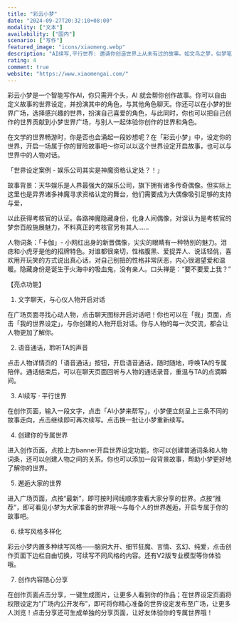 ```yaml
---
title: "彩云小梦"
date: "2024-09-27T20:32:10+08:00"
modality: ["文本"]
availability: ["国内"]
scenario: ["写作"]
featured_image: "icons/xiaomeng.webp"
description: "AI续写,平行世界: 邀请你创造世界上从未有过的故事。如文鸟之梦，似梦笔生花。"
rating: 4
comment: true
website: "https://www.xiaomengai.com/"
---
```


彩云小梦是一个智能写作AI，你只需开个头，AI 就会帮你创作故事。你可以自由定义故事的世界设定，并扮演其中的角色，与其他角色聊天。你还可以在小梦的世界广场，选择感兴趣的世界，扮演自己喜爱的角色，与此同时，你也可以把自己创作的世界贡献到小梦世界广场，与别人一起体验你创作的世界和角色。

在文学的世界畅游时，你是否也会涌起一段妙想呢？在「彩云小梦」中，设定你的世界，开启一场属于你的冒险故事吧～你可以以这个世界设定开启故事，也可以与世界中的人物对话。

「世界设定案例 - 娱乐公司其实是神魔资格认定处？！」

故事背景：天华娱乐是人界最强大的娱乐公司，旗下拥有诸多传奇偶像。但实际上这里也是异界诸多神魔寻求资格认定的舞台，他们需要成为大偶像吸引足够的支持与爱，

以此获得考核官的认证。各路神魔隐藏身份，化身人间偶像，对误认为是考核官的梦奈百般施展魅力，不料真正的考核官另有其人……

人物词条：「卡伽」- 小网红出身的新晋偶像，尖尖的眼睛有一种特别的魅力。泪痣和小虎牙是他的招牌特色。对谁都很亲切，性格腹黑、爱捉弄人、说话轻佻，喜欢用开玩笑的方式说出真心话，对自己别扭的性格非常厌恶，内心很渴望爱和温暖。隐藏身份是诞生于火海中的吸血鬼，没有亲人。口头禅是：“要不要爱上我？”


【亮点功能】

1. 文字聊天，与心仪人物开启对话

在广场页面寻找心动人物，点击聊天图标开启对话吧！你也可以在「我」页面，点击「我的世界设定」，与你创建的人物开启对话。你与人物的每一次交流，都会让人物更加了解你。

2. 语音通话，聆听TA的声音

点击人物详情页的「语音通话」按钮，开启语音通话，随时随地，呼唤TA的专属陪伴。通话结束后，可以在聊天页面回听与人物的通话录音，重温与TA的点滴瞬间。

3. AI续写 · 平行世界

在创作页面，输入一段文字，点击「AI小梦来帮写」，小梦便立刻呈上三条不同的故事走向，点击继续即可再次续写。点击换一批让小梦重新续写。

4. 创建你的专属世界

进入创作页面，点按上方banner开启世界设定功能，你可以创建普通词条和人物词条，还可以创建人物之间的关系。你也可以添加一段背景故事，帮助小梦更好地了解你的世界。

5. 邂逅大家的世界

进入广场页面，点按“最新”，即可按时间线顺序查看大家分享的世界。点按“推荐”，即可看见小梦为大家准备的世界哦～与每个人的世界邂逅，开启专属于你的故事吧。

6. 续写风格多样化

彩云小梦内置多种续写风格——脑洞大开、细节狂魔、言情、玄幻、纯爱，点击创作页面下边栏自由切换，可续写不同风格的内容。还有V2版专业模型等你体验哦。

7. 创作内容随心分享

在创作页面点击分享，一键生成图片，让更多人看到你的作品；在世界设定页面将权限设定为“广场内公开发布”，即可将你精心准备的世界设定发布至广场，让更多人浏览！点击分享还可生成单独的分享页面，让好友体验你的专属世界哦！
